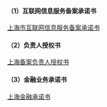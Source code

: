 
#### （1）互联网信息服务备案承诺书

[上海市互联网信息服务备案承诺书](https://beianwendang.s3.cn-north-1.jdcloud-oss.com/wendangxiazhai/shbacns2022.docx)

#### （2）负责人授权书

[上海备案负责人授权书](https://badownload.s3.cn-north-1.jdcloud-oss.com/buchongziliao/shanghai/sqs2022.docx)

#### （3）金融业务承诺书

[上海金融承诺书](https://badownload.s3.cn-north-1.jdcloud-oss.com/buchongziliao/shanghai/shjrcns.docx)
